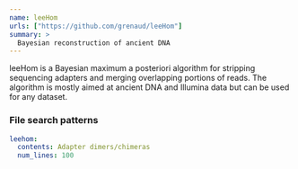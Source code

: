 ```yaml
---
name: leeHom
urls: ["https://github.com/grenaud/leeHom"]
summary: >
  Bayesian reconstruction of ancient DNA
---
```


leeHom is a Bayesian maximum a posteriori algorithm for stripping
sequencing adapters and merging overlapping portions of reads.
The algorithm is mostly aimed at ancient DNA and Illumina data but
can be used for any dataset.

### File search patterns

```yaml
leehom:
  contents: Adapter dimers/chimeras
  num_lines: 100
```
